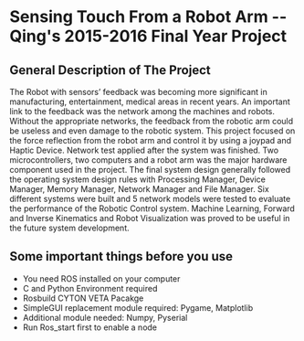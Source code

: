 # Sensing Touch From a Robot Arm -- Qing's 2015-2016 Final Year Project

## General Description of The Project
The Robot with sensors’ feedback was becoming more significant in manufacturing, entertainment, medical areas in recent years. An important link to the feedback was the network among the machines and robots. Without the appropriate networks, the feedback from the robotic arm could be useless and even damage to the robotic system. This project focused on the force reflection from the robot arm and control it by using a joypad and Haptic Device. Network test applied after the system was finished. Two microcontrollers, two computers and a robot arm was the major hardware component used in the project. The final system design generally followed the operating system design rules with Processing Manager, Device Manager, Memory Manager, Network Manager and File Manager. Six different systems were built and 5 network models were tested to evaluate the performance of the Robotic Control system. Machine Learning, Forward and Inverse Kinematics and Robot Visualization was proved to be useful in the future system development.
## Some important things before you use
- You need ROS installed on your computer
- C and Python Environment required
- Rosbuild CYTON VETA Pacakge
- SimpleGUI replacement module required: Pygame, Matplotlib
- Additional module needed: Numpy, Pyserial
- Run Ros_start first to enable a node
